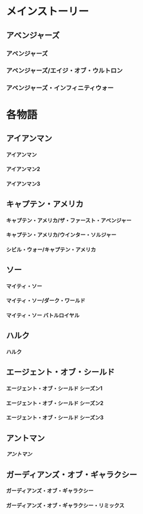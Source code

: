 # メインストーリー
## アベンジャーズ
### アベンジャーズ
### アベンジャーズ/エイジ・オブ・ウルトロン
### アベンジャーズ・インフィニティウォー

# 各物語
## アイアンマン
#### アイアンマン
#### アイアンマン2
#### アイアンマン3


## キャプテン・アメリカ
#### キャプテン・アメリカ/ザ・ファースト・アベンジャー
#### キャプテン・アメリカ/ウインター・ソルジャー
#### シビル・ウォー/キャプテン・アメリカ 

## ソー
#### マイティ・ソー 
#### マイティ・ソー/ダーク・ワールド
#### マイティ・ソー バトルロイヤル

## ハルク
#### ハルク

## エージェント・オブ・シールド
#### エージェント・オブ・シールド シーズン1
#### エージェント・オブ・シールド シーズン2
#### エージェント・オブ・シールド シーズン3

## アントマン
##### アントマン

## ガーディアンズ・オブ・ギャラクシー
#### ガーディアンズ・オブ・ギャラクシー
#### ガーディアンズ・オブ・ギャラクシー・リミックス


